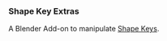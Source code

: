 ### Shape Key Extras

A Blender Add-on to manipulate [Shape Keys](https://www.blender.org/manual/animation/shape_keys.html).


